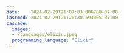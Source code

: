 ```yaml
---
date:    2024-02-29T21:07:03.006780-07:00
lastmod: 2024-02-29T21:20:30.693005-07:00
cascade:
  images:
  - /languages/elixir.jpeg
  programming_language: "Elixir"
---
```

